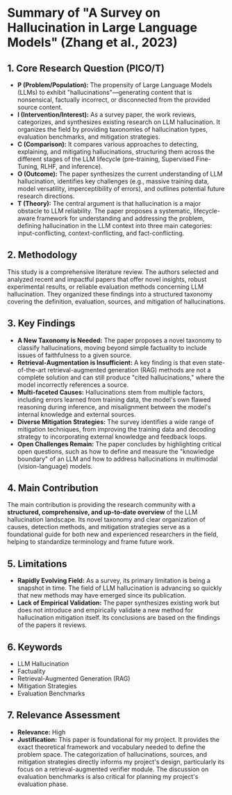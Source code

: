 # Summary of "A Survey on Hallucination in Large Language Models" (Zhang et al., 2023)

## 1. Core Research Question (PICO/T)

- **P (Problem/Population):** The propensity of Large Language Models (LLMs) to exhibit "hallucinations"—generating content that is nonsensical, factually incorrect, or disconnected from the provided source content.
- **I (Intervention/Interest):** As a survey paper, the work reviews, categorizes, and synthesizes existing research on LLM hallucination. It organizes the field by providing taxonomies of hallucination types, evaluation benchmarks, and mitigation strategies.
- **C (Comparison):** It compares various approaches to detecting, explaining, and mitigating hallucinations, structuring them across the different stages of the LLM lifecycle (pre-training, Supervised Fine-Tuning, RLHF, and inference).
- **O (Outcome):** The paper synthesizes the current understanding of LLM hallucination, identifies key challenges (e.g., massive training data, model versatility, imperceptibility of errors), and outlines potential future research directions.
- **T (Theory):** The central argument is that hallucination is a major obstacle to LLM reliability. The paper proposes a systematic, lifecycle-aware framework for understanding and addressing the problem, defining hallucination in the LLM context into three main categories: input-conflicting, context-conflicting, and fact-conflicting.

## 2. Methodology

This study is a comprehensive literature review. The authors selected and analyzed recent and impactful papers that offer novel insights, robust experimental results, or reliable evaluation methods concerning LLM hallucination. They organized these findings into a structured taxonomy covering the definition, evaluation, sources, and mitigation of hallucinations.

## 3. Key Findings

- **A New Taxonomy is Needed:** The paper proposes a novel taxonomy to classify hallucinations, moving beyond simple factuality to include issues of faithfulness to a given source.
- **Retrieval-Augmentation is Insufficient:** A key finding is that even state-of-the-art retrieval-augmented generation (RAG) methods are not a complete solution and can still produce "cited hallucinations," where the model incorrectly references a source.
- **Multi-faceted Causes:** Hallucinations stem from multiple factors, including errors learned from training data, the model's own flawed reasoning during inference, and misalignment between the model's internal knowledge and external sources.
- **Diverse Mitigation Strategies:** The survey identifies a wide range of mitigation techniques, from improving the training data and decoding strategy to incorporating external knowledge and feedback loops.
- **Open Challenges Remain:** The paper concludes by highlighting critical open questions, such as how to define and measure the "knowledge boundary" of an LLM and how to address hallucinations in multimodal (vision-language) models.

## 4. Main Contribution

The main contribution is providing the research community with a **structured, comprehensive, and up-to-date overview** of the LLM hallucination landscape. Its novel taxonomy and clear organization of causes, detection methods, and mitigation strategies serve as a foundational guide for both new and experienced researchers in the field, helping to standardize terminology and frame future work.

## 5. Limitations

- **Rapidly Evolving Field:** As a survey, its primary limitation is being a snapshot in time. The field of LLM hallucination is advancing so quickly that new methods may have emerged since its publication.
- **Lack of Empirical Validation:** The paper synthesizes existing work but does not introduce and empirically validate a new method for hallucination mitigation itself. Its conclusions are based on the findings of the papers it reviews.

## 6. Keywords

- LLM Hallucination
- Factuality
- Retrieval-Augmented Generation (RAG)
- Mitigation Strategies
- Evaluation Benchmarks

## 7. Relevance Assessment

- **Relevance:** High
- **Justification:** This paper is foundational for my project. It provides the exact theoretical framework and vocabulary needed to define the problem space. The categorization of hallucinations, sources, and mitigation strategies directly informs my project's design, particularly its focus on a retrieval-augmented verifier module. The discussion on evaluation benchmarks is also critical for planning my project's evaluation phase.
